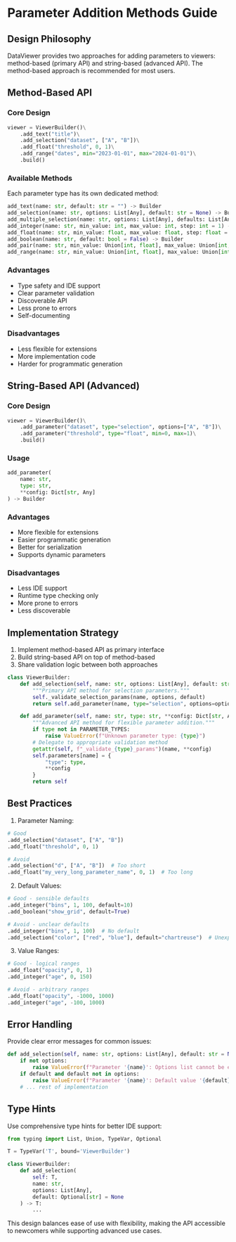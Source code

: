 # Parameter Addition Methods Guide

## Design Philosophy

DataViewer provides two approaches for adding parameters to viewers: method-based (primary API) and string-based (advanced API). The method-based approach is recommended for most users.

## Method-Based API

### Core Design
```python
viewer = ViewerBuilder()\
    .add_text("title")\
    .add_selection("dataset", ["A", "B"])\
    .add_float("threshold", 0, 1)\
    .add_range("dates", min="2023-01-01", max="2024-01-01")\
    .build()
```

### Available Methods

Each parameter type has its own dedicated method:

```python
add_text(name: str, default: str = "") -> Builder
add_selection(name: str, options: List[Any], default: str = None) -> Builder
add_multiple_selection(name: str, options: List[Any], defaults: List[Any] = None) -> Builder
add_integer(name: str, min_value: int, max_value: int, step: int = 1) -> Builder
add_float(name: str, min_value: float, max_value: float, step: float = 0.1) -> Builder
add_boolean(name: str, default: bool = False) -> Builder
add_pair(name: str, min_value: Union[int, float], max_value: Union[int, float]) -> Builder
add_range(name: str, min_value: Union[int, float], max_value: Union[int, float]) -> Builder
```

### Advantages
- Type safety and IDE support
- Clear parameter validation
- Discoverable API
- Less prone to errors
- Self-documenting

### Disadvantages
- Less flexible for extensions
- More implementation code
- Harder for programmatic generation

## String-Based API (Advanced)

### Core Design
```python
viewer = ViewerBuilder()\
    .add_parameter("dataset", type="selection", options=["A", "B"])\
    .add_parameter("threshold", type="float", min=0, max=1)\
    .build()
```

### Usage
```python
add_parameter(
    name: str,
    type: str,
    **config: Dict[str, Any]
) -> Builder
```

### Advantages
- More flexible for extensions
- Easier programmatic generation
- Better for serialization
- Supports dynamic parameters

### Disadvantages
- Less IDE support
- Runtime type checking only
- More prone to errors
- Less discoverable

## Implementation Strategy

1. Implement method-based API as primary interface
2. Build string-based API on top of method-based
3. Share validation logic between both approaches

```python
class ViewerBuilder:
    def add_selection(self, name: str, options: List[Any], default: str = None) -> 'ViewerBuilder':
        """Primary API method for selection parameters."""
        self._validate_selection_params(name, options, default)
        return self.add_parameter(name, type="selection", options=options, default=default)

    def add_parameter(self, name: str, type: str, **config: Dict[str, Any]) -> 'ViewerBuilder':
        """Advanced API method for flexible parameter addition."""
        if type not in PARAMETER_TYPES:
            raise ValueError(f"Unknown parameter type: {type}")
        # Delegate to appropriate validation method
        getattr(self, f"_validate_{type}_params")(name, **config)
        self.parameters[name] = {
            "type": type,
            **config
        }
        return self
```

## Best Practices

1. Parameter Naming:
```python
# Good
.add_selection("dataset", ["A", "B"])
.add_float("threshold", 0, 1)

# Avoid
.add_selection("d", ["A", "B"])  # Too short
.add_float("my_very_long_parameter_name", 0, 1)  # Too long
```

2. Default Values:
```python
# Good - sensible defaults
.add_integer("bins", 1, 100, default=10)
.add_boolean("show_grid", default=True)

# Avoid - unclear defaults
.add_integer("bins", 1, 100)  # No default
.add_selection("color", ["red", "blue"], default="chartreuse")  # Unexpected default
```

3. Value Ranges:
```python
# Good - logical ranges
.add_float("opacity", 0, 1)
.add_integer("age", 0, 150)

# Avoid - arbitrary ranges
.add_float("opacity", -1000, 1000)
.add_integer("age", -100, 1000)
```

## Error Handling

Provide clear error messages for common issues:

```python
def add_selection(self, name: str, options: List[Any], default: str = None):
    if not options:
        raise ValueError(f"Parameter '{name}': Options list cannot be empty")
    if default and default not in options:
        raise ValueError(f"Parameter '{name}': Default value '{default}' not in options")
    # ... rest of implementation
```

## Type Hints

Use comprehensive type hints for better IDE support:

```python
from typing import List, Union, TypeVar, Optional

T = TypeVar('T', bound='ViewerBuilder')

class ViewerBuilder:
    def add_selection(
        self: T,
        name: str,
        options: List[Any],
        default: Optional[str] = None
    ) -> T:
        ...
```

This design balances ease of use with flexibility, making the API accessible to newcomers while supporting advanced use cases.
